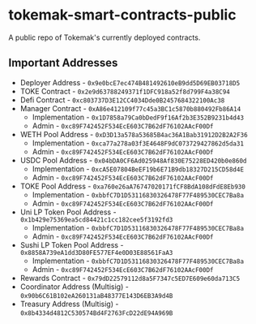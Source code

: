 # tokemak-smart-contracts-public
A public repo of Tokemak's currently deployed contracts.

## Important Addresses

- Deployer Address - `0x9e0bcE7ec474B481492610eB9dd5D69EB03718D5`
- TOKE Contract - `0x2e9d63788249371f1DFC918a52f8d799F4a38C94`
- Defi Contract - `0xc803737D3E12CC4034Dde0B2457684322100Ac38`
- Manager Contract - `0xA86e412109f77c45a3BC1c5870b880492Fb86A14`
  - Implementation - `0x1D7858a79Ca0bDedF9f16Af2b3E352B9231b4d43`
  - Admin - `0xc89F742452F534EcE603C7B62dF76102AAcF00Df`
- WETH Pool Address - `0xD3D13a578a53685B4ac36A1Bab31912D2B2A2F36`
  - Implementation - `0xca77a278a03f3E4648F9dC073729427862d5da31`
  - Admin - `0xc89F742452F534EcE603C7B62dF76102AAcF00Df`
- USDC Pool Address - `0x04bDA0CF6Ad025948Af830E75228ED420b0e860d`
  - Implementation - `0xcA5E07804BeEF19b6E71B9db18327D215CD58d4E`
  - Admin - `0xc89F742452F534EcE603C7B62dF76102AAcF00Df`
- TOKE Pool Address - `0xa760e26aA76747020171fCF8BdA108dFdE8Eb930`
  - Implementation - `0xbbfC7D1D53116830326478F77F489530CEC7Ba8a`
  - Admin - `0xc89F742452F534EcE603C7B62dF76102AAcF00Df`
- Uni LP Token Pool Address - `0x1b429e75369ea5cd84421c1cc182cee5f3192fd3`
  - Implementation - `0xbbfC7D1D53116830326478F77F489530CEC7Ba8a`
  - Admin - `0xc89F742452F534EcE603C7B62dF76102AAcF00Df`
- Sushi LP Token Pool Address - ` 0x8858A739eA1dd3D80FE577EF4e0D03E88561FaA3`
  - Implementation - `0xbbfC7D1D53116830326478F77F489530CEC7Ba8a`
  - Admin - `0xc89F742452F534EcE603C7B62dF76102AAcF00Df`
- Rewards Contract - `0x79dD22579112d8a5F7347c5ED7E609e60da713C5`
- Coordinator Address (Multisig) - `0x90b6C61B102eA260131aB48377E143D6EB3A9d4B`
- Treasury Address (Multisig) - `0x8b4334d4812C530574Bd4F2763FcD22dE94A969B`
